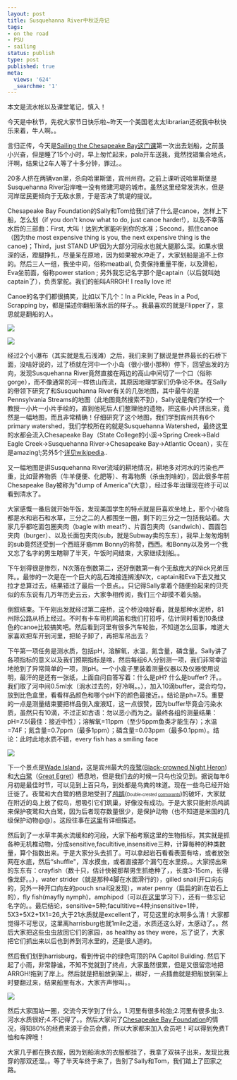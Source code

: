 ```yaml
---
layout: post
title: Susquehanna River中秋泛舟记
tags:
- on the road
- PSU
- sailing
status: publish
type: post
published: true
meta:
  views: '624'
  _searchme: '1'
---
```

本文是流水帐以及课堂笔记，慎入！

今天是中秋节，先祝大家节日快乐啦~昨天一个美国老太太librarian还祝我中秋快乐来着，牛人啊。。

言归正传，今天是<a href="http://www.outreach.psu.edu/adventure-lit/Chesapeake/" target="_blank">Sailing the Chesapeake Bay这门课</a>第一次出去划船，之前虽小兴奋，但是睡了15个小时，早上匆忙起来，pala开车送我，竟然找错集合地点，汗啊，结果让2车人等了十多分钟，罪过。。

20多人挤在两辆van里，杀向哈里斯堡，宾州州府。之前上课听说哈里斯堡是Susquehanna River沿岸唯一没有修建河堤的城市。虽然这里经常发洪水，但是河岸居民更倾向于无敌水景，于是否决了筑堤的提议。

Chesapeake Bay Foundation的Sally和Tom给我们讲了什么是canoe，怎样上下船，怎么划（if you don't know what to do, just canoe harder!），以及不幸落水后的三部曲：First, 大叫！达到大家能听到你的水准；Second，抓住canoe（因为the most expensive thing is you, the next expensive thing is the canoe)；Third，just STAND UP!因为大部分河段水也就大腿那么深。如果水很深的话，蹬腿挣扎，尽量呆在原地，因为如果被水冲走了，大家划船是追不上你的。然后三人一组，我坐中间，俗称meatball, 负责保持重量平衡，以及滑船，Eva坐前面，俗称power station ; 另外我忘记名字那个是captain（以后就叫她captain了），负责掌舵。我们的船叫ARRGH! I really love it!

Canoe的名字们都很搞笑，比如以下几个：In a Pickle, Peas in a Pod, Scrapping by，都是描述你翻船落水后的样子。。我最喜欢的就是Flipper了，意思就是翻船的人。

![](https://dl.dropboxusercontent.com/u/308058/blogimages/2010/07/img_05321.jpg)

![](http://azaleasays.files.wordpress.com/2008/09/img_0533.jpg)

经过2个小瀑布（其实就是乱石浅滩）之后，我们来到了据说是世界最长的石桥下面，没啥好说的，过了桥就在河中一个小岛（很小很小那种）停下，回望出发的方向，发现Susquehanna River竟然直接在两边的高山中间切了一个口（俗称gorge），而不像通常的河一样依山而流，其原因地理学家们仍争论不休。在Sally的带领下研究了和Susquehanna River有关的几张地图，其中最牛的是Pennsylvania Streams的地图（此地图竟然搜索不到），Sally说是俺们学校一个教授一小片一小片手绘的，直到他死后人们整理他的遗物，把这些小片拼出来，竟然是一幅地图，而且非常精确！仔细研究了这个地图，我们学到宾州共有6个primary watershed，我们学校所在的就是Susquehanna Watershed，最终这里的水都会流入Chesapeake Bay（State College的小溪->Spring Creek->Bald Eagle Creek->Susquehanna River->Chesapeake Bay->Atlantic Ocean），实在是amazing!;另外5个<a href="http://en.wikipedia.org/wiki/List_of_Pennsylvania_rivers" target="_blank">详见wikipedia</a>..

又一幅地图是讲Susquehanna River流域的耕地情况，耕地多对河水的污染也严重，比如营养物质（牛羊便便、化肥等）、有毒物质（杀虫剂啥的），因此很多年前Chesapeake Bay被称为"dump of America"(大意），经过多年治理现在终于可以看到清水了。

大家感慨一番后就开始午饭，发现美国学生的特点就是巨喜欢坐地上，那个小破岛都是水和岩石和水草，三分之二的人都围坐一圈，剩下的三分之一包括我站着。大家几乎都吃面包圈夹肉（bagle with meat?）、片面包夹肉（sandwich）、圆面包夹肉（burger）、以及长面包夹肉(sub，就是Subway卖的东东），我早上匆匆炮制的sub竟然还受到一个西班牙裔mm Bonny的称赞，西西。和Bonny以及另一个我又忘了名字的男生瞎聊了半天，午饭时间结束，大家继续划船。。

下午划得很是惨烈，N次落在倒数第二，还好倒数第一有个无敌庞大的Nick兄弟压阵。。最惨的一次是在一个巨大的乱石滩接连搁浅N次，captain和Eva下去又推又拉才总算过去，结果错过了最后一个景点。。只记得Sally拿着个随便捡起来的贝壳似的东东说有几万年历史云云，大家争相传阅，我们三个却摸不着头脑。

倒叙结束。下午刚出发就经过第二座桥，这个桥没啥好看，就是那种水泥桥，81州际公路从桥上经过。不时有卡车司机鸣笛和我们打招呼，估计同时看到10条绿色的canoe比较搞笑吧。然后看到河里有很多汽车轮胎，不知道怎么回事，难道大家喜欢把车开到河里，把轮子卸了，再把车吊出去？

下午第一项任务是测水质，包括pH，溶解氧，水温，氮含量，磷含量。Sally讲了各项指标的意义以及我们预期指标是啥，然后每组6人分别测一项，我们非常幸运地抢到了异常简单的一项，测pH。一个小盒子里装着测量仪器以及仪器使用说明，最汗的是还有一张纸，上面自问自答写着：什么是pH? 什么是buffer? 汗。。我们取了河中间0.5ml水（淌水过去的，好冷啊。。），加入10滴buffer，混合均匀，放到比色盒里，看看样品颜色和哪个pH下的颜色最接近。。结论是ph=7.5。重要的一点是测量结束要把样品倒入废液缸，这一点很赞，因为buffer毕竟会污染水质，虽然只有10滴，不过正如古语：勿以恶小而为之。最终各组的测量结果：pH=7.5(最佳：接近中性）；溶解氧=11ppm（至少5ppm鱼类才能生存）；水温=74F；氮含量=0.7ppm（最多1ppm）；磷含量=0.03ppm（最多0.1ppm）。结论：此时此地水质不错，every fish has a smiling face  

![](https://dl.dropboxusercontent.com/u/308058/blogimages/2010/07/smilingfish1.jpg)

下一个景点是<a href="http://www.pgc.state.pa.us/pgc/cwp/view.asp?a=458&amp;q=167814" target="_blank">Wade Island</a>，这是宾州最大的<a href="http://zh.wikipedia.org/wiki/%E5%A4%9C%E9%B9%AD" target="_blank">夜鹭</a>(<a href="http://en.wikipedia.org/wiki/Black-crowned_Night_Heron" target="_blank">Black-crowned Night Heron</a>)和<a href="http://zh.wikipedia.org/wiki/%E5%A4%A7%E7%99%BD%E9%B9%AD" target="_blank">大白鹭</a>（<a href="http://en.wikipedia.org/wiki/Great_Egret" target="_blank">Great Egret</a>）栖息地，但是我们去的时候一只鸟也没见到。据说每年6月初是最佳时节，可以见到上百只鸟，到处都是鸟粪的味道。现在一些鸟已经开始迁徙了。夜鹭和大白鹭的栖息地受到了<a href="http://zh.wikipedia.org/wiki/%E9%B8%95%E9%B6%BF" target="_blank">鸬鹚</a>(<span style="font-size:x-small;font-family:Verdana,Arial,Geneva;">Double-crested <a href="http://en.wikipedia.org/wiki/Cormorants" target="_blank">cormorants</a></span>)的破坏，大家就在附近的岛上放了假鸟，想吸引它们筑巢，好像没有成功。于是大家只能射杀鸬鹚来保护夜鹭和大白鹭，因为后者现存数量很少，是保护动物（也不知道是米国的几级保护动物@@）。这段往事在<a href="http://www.pgc.state.pa.us/pgc/cwp/view.asp?a=458&amp;q=167814" target="_blank">这里</a>有详细描述。

然后到了一水草丰美水流缓和的河段，大家下船考察这里的生物指标，其实就是抓各种无机椎动物，分成sensitive,facultitive,insensitive三种，计算每种的种类数量，算个指数出来。于是大家分头去抓了。可以拿起岩石看看表面有啥，或者放张网在水底，然后“shuffle"，浑水摸虫，或者直接那个漏勺在水里捞。。大家捞出来的东东有：crayfish（数十只，估计快被那帮男生抓绝种了，，长度3-15cm，长得像龙虾。。），water strider（就是那种4脚在水面滑行的），gilled snail(开口向右的，另外一种开口向左的pouch snail没发现），water penny（扁扁的趴在岩石上的），fly fish(mayfly nymph)，amphipod（可以<a href="http://www.seanet.com/~leska/Online/Guide.html" target="_blank">在这里</a>学习下），还有一些忘记名字的。。最后结论，sensitive=5种;facultitive=4种;insensitive=1种，5X3+5X2+1X1=26,大于21水质就是excellent了，可见这里的水啊多么清！大家都觉得不可思议，这里离harrisburg也就1mile之遥，水质还这么好，太感动了。。然后大家把这些虫虫放回它们的家园，as healthy as they were，忘了说了，大家把它们抓出来以后也到养到河水里的，还是很人道的。

然后我们划到harrisburg，看到传说中的绿色穹顶的PA Capitol Building. 然后下起了小雨，非常静谧，不知不觉就到了终点，大家虽然很累，但是又很留恋地把ARRGH!拖到了岸上。然后就是把船放到架上，绑好，一点插曲就是把船放到架上时要翻过来，结果船里有水，大家齐声惨叫。。

![](http://azaleasays.files.wordpress.com/2008/09/img_0538.jpg)

然后大家围站一圈，交流今天学到了什么，1.河里有很多轮胎;2.河里有很多虫;3.河水水质很好;4.不记得了。。然后大家问了<a href="www.cbf.org/" target="_blank">Chesapeake Bay Foundation</a>的情况，得知80%的经费来源于会员会费，所以大家都来加入会员吧！可以得到免费T恤和车牌哦！

大家几乎都在换衣服，因为划船淌水的衣服都挂了，我拿了双袜子出来，发现比我穿的那双还湿。。等了半天车终于来了，告别了Sally和Tom，我们踏上了回家之路。
